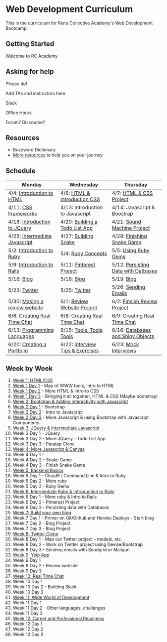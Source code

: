 # Web Development Curriculum

This is the curriculum for Reno Collective Academy's Web Development Bootcamp.

## Getting Started
Welcome to RC Academy

## Asking for help

Please do!

Add TAs and instructors here

Slack

Office Hours  

Forum? Discourse?

## Resources
* Buzzword Dictionary
* [More resources](./resources) to help you on your journey

## Schedule

| Monday | Wednesday | Thursday |
|--------|-----------|----------|
| 4/4: [Introduction to HTML]()    | 4/6: [HTML & Introduction CSS]()    | 4/7: [HTML & CSS Project]()      |
| 4/11: [CSS Frameworks]() | 4/13: Introduction to Javascript | 4/14: Javascript & Boostrap |
| 4/18: [Introduction to JQuery]() | 4/20: [Building a Todo List App]() | 4/21: [Sound Machine Project]() |
| 4/25: [Intermediate Javascript]() | 4/27: [Building Snake]() | 4/28: [Finishing Snake Game]() |
| 5/2: [Introduction to Ruby]() | 5/4: [Ruby Concepts]() | 5/5: [Using Ruby Gems]() |
| 5/9: [Introduction to Rails]() | 5/11: [Pinterest Project]() | 5/12: [Persisting Data with Datbases]() |
| 5/16: [Blog]() | 5/18: [Blog]() | 5/19: [Blog]() |
| 5/23: [Twitter]() | 5/25: [Twitter]() | 5/26: [Sending Emails]() |
| 5/30: [Making a review website]() | 6/1: [Review Website Project]() | 6/2: [Finsish Review Project]() |
| 6/6: [Creating Real Time Chat]() | 6/8: [Creating Real Time Chat]() | 6/9: [Creating Real Time Chat]() |
| 6/13: [Programming Languages]()  | 6/15: [Tools, Tools, Tools]() | 6/16: [Databases and Shiny Objects]() |
| 6/20: [Creating a Portfolio]() | 6/22: [Interview Tips & Exercises]() | 6/23: [Mock Interviews]() |

## Week by Week

1. [Week 1: HTML/CSS](./week1)
  1. [Week 1 Day 1](./week1/w1d1) - Map of WWW tools, intro to HTML
  2. [Week 1 Day 2](./week1/w1d2) - More HTML & Intro to CSS
  3. [Week 1 Day 3](./week1/w1d3) - Bringing it all together, HTML & CSS (Maybe bootstrap)
2. [Week 2: Bootstrap & Adding interactivity with Javascript](./week2)
  1. [Week 2 Day 1](./week2/w2d1) - Bootstrap
  2. [Week 2 Day 2](./week2/w2d2) - Intro to Javascript
  3. [Week 2 Day 3](./week2/w2d3) - More Javascript & using Bootstrap with Javascript Components
3. [Week 3: JQuery & Intermediate Javascript](./week3)
  1. Week 3 Day 1 - JQuery
  2. Week 3 Day 2 - More JQuery - Todo List App
  3. Week 3 Day 3 - Patatap Clone
4. [Week 4: More Javascript & Canvas](./week4)
  1. Week 4 Day 1 -
  2. Week 4 Day 2 - Snake Game
  3. Week 4 Day 3 - Finish Snake Game
5. [Week 5: Backend Basics](./week5)
  1. Week 5 Day 1 - Cloud9 / Command Line & Intro to Ruby
  2. Week 5 Day 2 - More ruby
  3. Week 5 Day 3 - Ruby Gems
6. [Week 6: Intermediate Ruby & Introduction to Rails](./week6)
  1. Week 6 Day 1 - More ruby & Intro to Rails
  2. Week 6 Day 2 - Pinterest Project
  3. Week 6 Day 3 - Persisting data with Databases
7. [Week 7: Build your own blog](./week7)
  1. Week 7 Day 1 - Primer on Git/Github and Heroku Deploys - Start blog
  2. Week 7 Day 2 - Blog Project
  3. Week 7 Day 3 - Blog Project
8. [Week 8: Twitter Clone](./week8)
  1. Week 8 Day 1 - Map out Twitter project - models, etc.
  2. Week 8 Day 2 - Work on Twitter project using Devise/Bootstrap
  3. Week 8 Day 3 - Sending emails with Sendgrid or Mailgun
9. [Week 9: Yelp App](./week9)
  1. Week 9 Day 1
  2. Week 9 Day 2 - Review website
  3. Week 9 Day 3
10. [Week 10: Real Time Chat](./zweek10)
  1. Week 10 Day 1
  2. Week 10 Day 2 - Building Slack
  3. Week 10 Day 3
11. [Week 11: Wide World of Development](./zweek11)
  1. Week 11 Day 1
  2. Week 11 Day 2 - Other languages, challenges
  3. Week 11 Day 3
12. [Week 12: Career and Professional Readiness](./zweek12)
  1. Week 12 Day 1
  2. Week 12 Day 2
  3. Week 12 Day 3
